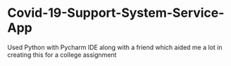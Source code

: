 # Covid-19-Support-System-Service-App
Used Python with Pycharm IDE along with a friend which aided me a lot in creating this for a college assignment
